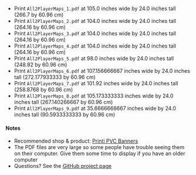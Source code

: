 * Print `All2PlayerMaps_1.pdf` at 105.0 inches wide by 24.0 inches tall (266.7 by 60.96 cm)
* Print `All2PlayerMaps_2.pdf` at 104.0 inches wide by 24.0 inches tall (264.16 by 60.96 cm)
* Print `All2PlayerMaps_3.pdf` at 104.0 inches wide by 24.0 inches tall (264.16 by 60.96 cm)
* Print `All2PlayerMaps_4.pdf` at 104.0 inches wide by 24.0 inches tall (264.16 by 60.96 cm)
* Print `All2PlayerMaps_5.pdf` at 98.0 inches wide by 24.0 inches tall (248.92 by 60.96 cm)
* Print `All2PlayerMaps_6.pdf` at 107.156666667 inches wide by 24.0 inches tall (272.177933333 by 60.96 cm)
* Print `All2PlayerMaps_7.pdf` at 101.92 inches wide by 24.0 inches tall (258.8768 by 60.96 cm)
* Print `All2PlayerMaps_8.pdf` at 105.173333333 inches wide by 24.0 inches tall (267.140266667 by 60.96 cm)
* Print `All2PlayerMaps_9.pdf` at 35.6666666667 inches wide by 24.0 inches tall (90.5933333333 by 60.96 cm)

#### Notes
* Recommended shop & product: [Printi PVC Banners](https://www.printi.com/setup-banners-and-mesh)
* The PDF files are very large so some people have trouble seeing them on their computer. Give them some time to display if you have an older computer
* Questions? See the [GitHub project page](https://github.com/nickv2002/Imperial-Assault-Skirmish-Map-Project)